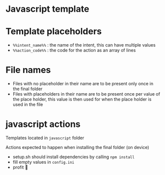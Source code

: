 # Javascript template

# Template placeholders
 - `%%intent_name%%` : the name of the intent, this can have multiple values
 - `%%action_code%%` : the code for the action as an array of lines

# File names
 - Files with no placeholder in their name are to be present only once in the final folder
 - Files with placeholders in their name are to be present once per value of the place holder, this value is then used for when the place holder is used in the file

# javascript actions
Templates located in `javascript` folder

Actions expected to happen when installing the final folder (on device)
- setup.sh should install dependencies by calling `npm install`
- fill empty values in `config.ini`
- profit 🙌
